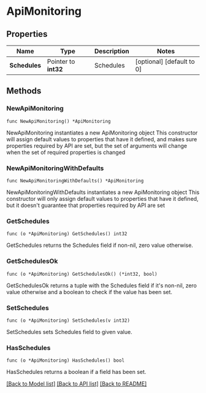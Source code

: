 # ApiMonitoring

## Properties

Name | Type | Description | Notes
------------ | ------------- | ------------- | -------------
**Schedules** | Pointer to **int32** | Schedules | [optional] [default to 0]

## Methods

### NewApiMonitoring

`func NewApiMonitoring() *ApiMonitoring`

NewApiMonitoring instantiates a new ApiMonitoring object
This constructor will assign default values to properties that have it defined,
and makes sure properties required by API are set, but the set of arguments
will change when the set of required properties is changed

### NewApiMonitoringWithDefaults

`func NewApiMonitoringWithDefaults() *ApiMonitoring`

NewApiMonitoringWithDefaults instantiates a new ApiMonitoring object
This constructor will only assign default values to properties that have it defined,
but it doesn't guarantee that properties required by API are set

### GetSchedules

`func (o *ApiMonitoring) GetSchedules() int32`

GetSchedules returns the Schedules field if non-nil, zero value otherwise.

### GetSchedulesOk

`func (o *ApiMonitoring) GetSchedulesOk() (*int32, bool)`

GetSchedulesOk returns a tuple with the Schedules field if it's non-nil, zero value otherwise
and a boolean to check if the value has been set.

### SetSchedules

`func (o *ApiMonitoring) SetSchedules(v int32)`

SetSchedules sets Schedules field to given value.

### HasSchedules

`func (o *ApiMonitoring) HasSchedules() bool`

HasSchedules returns a boolean if a field has been set.


[[Back to Model list]](../README.md#documentation-for-models) [[Back to API list]](../README.md#documentation-for-api-endpoints) [[Back to README]](../README.md)


